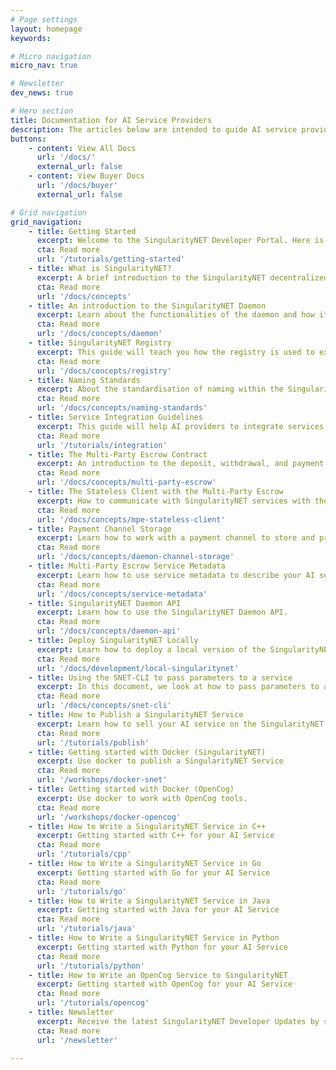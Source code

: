 ```yaml
---
# Page settings
layout: homepage
keywords:

# Micro navigation
micro_nav: true

# Newsletter
dev_news: true

# Hero section
title: Documentation for AI Service Providers
description: The articles below are intended to guide AI service providers.
buttons:
    - content: View All Docs
      url: '/docs/'
      external_url: false
    - content: View Buyer Docs
      url: '/docs/buyer'
      external_url: false

# Grid navigation
grid_navigation:
    - title: Getting Started
      excerpt: Welcome to the SingularityNET Developer Portal. Here is a quick overview of things you need to know to get started with our developer tools.
      cta: Read more
      url: '/tutorials/getting-started'
    - title: What is SingularityNET?
      excerpt: A brief introduction to the SingularityNET decentralized marketplace.
      cta: Read more
      url: '/docs/concepts'
    - title: An introduction to the SingularityNET Daemon
      excerpt: Learn about the functionalities of the daemon and how it interacts with the SingularityNET Marketplace and the Ethereum Blockchain.
      cta: Read more
      url: '/docs/concepts/daemon'
    - title: SingularityNET Registry
      excerpt: This guide will teach you how the registry is used to expose information about AI services to the outside world so consumers can find and buy these services.
      cta: Read more
      url: '/docs/concepts/registry'
    - title: Naming Standards
      excerpt: About the standardisation of naming within the SingularityNET Network.
      cta: Read more
      url: '/docs/concepts/naming-standards'
    - title: Service Integration Guidelines
      excerpt: This guide will help AI providers to integrate services into the platform.
      cta: Read more
      url: '/tutorials/integration'
    - title: The Multi-Party Escrow Contract
      excerpt: An introduction to the deposit, withdrawal, and payment channel functionalities of the Multi-Party Escrow
      cta: Read more
      url: '/docs/concepts/multi-party-escrow'
    - title: The Stateless Client with the Multi-Party Escrow
      excerpt: How to communicate with SingularityNET services with the stateless method.
      cta: Read more
      url: '/docs/concepts/mpe-stateless-client'
    - title: Payment Channel Storage
      excerpt: Learn how to work with a payment channel to store and process information about service payments.
      cta: Read more
      url: '/docs/concepts/daemon-channel-storage'
    - title: Multi-Party Escrow Service Metadata
      excerpt: Learn how to use service metadata to describe your AI services.
      cta: Read more
      url: '/docs/concepts/service-metadata'
    - title: SingularityNET Daemon API
      excerpt: Learn how to use the SingularityNET Daemon API.
      cta: Read more
      url: '/docs/concepts/daemon-api'
    - title: Deploy SingularityNET Locally
      excerpt: Learn how to deploy a local version of the SingularityNET Marketplace.
      cta: Read more
      url: '/docs/development/local-singularitynet'
    - title: Using the SNET-CLI to pass parameters to a service
      excerpt: In this document, we look at how to pass parameters to a service in the SNET-CLI and how to pass binary parameters via a command line interface.
      cta: Read more
      url: '/docs/concepts/snet-cli'
    - title: How to Publish a SingularityNET Service
      excerpt: Learn how to sell your AI service on the SingularityNET Marketplace.
      cta: Read more
      url: '/tutorials/publish'
    - title: Getting started with Docker (SingularityNET)
      excerpt: Use docker to publish a SingularityNET Service
      cta: Read more
      url: '/workshops/docker-snet'
    - title: Getting started with Docker (OpenCog)
      excerpt: Use docker to work with OpenCog tools.
      cta: Read more
      url: '/workshops/docker-opencog'
    - title: How to Write a SingularityNET Service in C++
      excerpt: Getting started with C++ for your AI Service
      cta: Read more
      url: '/tutorials/cpp'
    - title: How to Write a SingularityNET Service in Go
      excerpt: Getting started with Go for your AI Service
      cta: Read more
      url: '/tutorials/go'
    - title: How to Write a SingularityNET Service in Java
      excerpt: Getting started with Java for your AI Service
      cta: Read more
      url: '/tutorials/java'
    - title: How to Write a SingularityNET Service in Python
      excerpt: Getting started with Python for your AI Service
      cta: Read more
      url: '/tutorials/python'
    - title: How to Write an OpenCog Service to SingularityNET
      excerpt: Getting started with OpenCog for your AI Service
      cta: Read more
      url: '/tutorials/opencog'
    - title: Newsletter
      excerpt: Receive the latest SingularityNET Developer Updates by subscribing to the newsletter below.
      cta: Read more
      url: '/newsletter'

---
```

